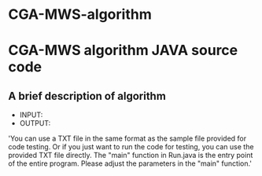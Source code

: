 # CGA-MWS-algorithm

# CGA-MWS algorithm JAVA source code
## A brief description of algorithm

* INPUT:
* OUTPUT:

'You can use a TXT file in the same format as the sample file provided for code testing.
Or if you just want to run the code for testing, you can use the provided TXT file directly.
The "main" function in Run.java is the entry point of the entire program. 
Please adjust the parameters in the "main" function.'
